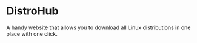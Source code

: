 # DistroHub
A handy website that allows you to download all Linux distributions in one place with one click.
